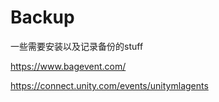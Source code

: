 # Backup
一些需要安装以及记录备份的stuff

https://www.bagevent.com/

https://connect.unity.com/events/unitymlagents
